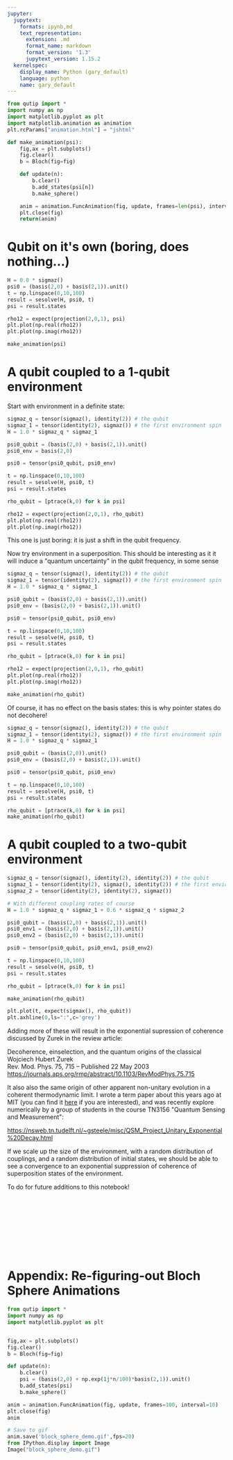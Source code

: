 ```yaml
---
jupyter:
  jupytext:
    formats: ipynb,md
    text_representation:
      extension: .md
      format_name: markdown
      format_version: '1.3'
      jupytext_version: 1.15.2
  kernelspec:
    display_name: Python (gary_default)
    language: python
    name: gary_default
---
```


```python
from qutip import *
import numpy as np
import matplotlib.pyplot as plt
import matplotlib.animation as animation
plt.rcParams["animation.html"] = "jshtml"
```

```python
def make_animation(psi):
    fig,ax = plt.subplots()
    fig.clear()
    b = Bloch(fig=fig)

    def update(n):
        b.clear()
        b.add_states(psi[n])
        b.make_sphere()

    anim = animation.FuncAnimation(fig, update, frames=len(psi), interval=10)
    plt.close(fig)
    return(anim)
```

# Qubit on it's own (boring, does nothing...)

```python
H = 0.0 * sigmaz() 
psi0 = (basis(2,0) + basis(2,1)).unit()
t = np.linspace(0,10,100)
result = sesolve(H, psi0, t)
psi = result.states
```

```python
rho12 = expect(projection(2,0,1), psi)
plt.plot(np.real(rho12))
plt.plot(np.imag(rho12))
```

```python
make_animation(psi)
```

# A qubit coupled to a 1-qubit environment


Start with environment in a definite state:

```python
sigmaz_q = tensor(sigmaz(), identity(2)) # the qubit
sigmaz_1 = tensor(identity(2), sigmaz()) # the first environment spin
H = 1.0 * sigmaz_q * sigmaz_1

psi0_qubit = (basis(2,0) + basis(2,1)).unit()
psi0_env = basis(2,0)

psi0 = tensor(psi0_qubit, psi0_env)

t = np.linspace(0,10,100)
result = sesolve(H, psi0, t)
psi = result.states

rho_qubit = [ptrace(k,0) for k in psi]

rho12 = expect(projection(2,0,1), rho_qubit)
plt.plot(np.real(rho12))
plt.plot(np.imag(rho12))
```

This one is just boring: it is just a shift in the qubit frequency. 


Now try environment in a superposition. This should be interesting as it it will induce a "quantum uncertainty" in the qubit frequency, in some sense

```python
sigmaz_q = tensor(sigmaz(), identity(2)) # the qubit
sigmaz_1 = tensor(identity(2), sigmaz()) # the first environment spin
H = 1.0 * sigmaz_q * sigmaz_1

psi0_qubit = (basis(2,0) + basis(2,1)).unit()
psi0_env = (basis(2,0) + basis(2,1)).unit()

psi0 = tensor(psi0_qubit, psi0_env)

t = np.linspace(0,10,100)
result = sesolve(H, psi0, t)
psi = result.states

rho_qubit = [ptrace(k,0) for k in psi]

rho12 = expect(projection(2,0,1), rho_qubit)
plt.plot(np.real(rho12))
plt.plot(np.imag(rho12))
```

```python
make_animation(rho_qubit)
```

Of course, it has no effect on the basis states: this is why pointer states do not decohere!

```python
sigmaz_q = tensor(sigmaz(), identity(2)) # the qubit
sigmaz_1 = tensor(identity(2), sigmaz()) # the first environment spin
H = 1.0 * sigmaz_q * sigmaz_1

psi0_qubit = (basis(2,0)).unit()
psi0_env = (basis(2,0) + basis(2,1)).unit()

psi0 = tensor(psi0_qubit, psi0_env)

t = np.linspace(0,10,100)
result = sesolve(H, psi0, t)
psi = result.states

rho_qubit = [ptrace(k,0) for k in psi]
make_animation(rho_qubit)
```

# A qubit coupled to a two-qubit environment

```python
sigmaz_q = tensor(sigmaz(), identity(2), identity(2)) # the qubit
sigmaz_1 = tensor(identity(2), sigmaz(), identity(2)) # the first environment spin
sigmaz_2 = tensor(identity(2), identity(2), sigmaz()) 

# With different coupling rates of course
H = 1.0 * sigmaz_q * sigmaz_1 + 0.6 * sigmaz_q * sigmaz_2

psi0_qubit = (basis(2,0) + basis(2,1)).unit()
psi0_env1 = (basis(2,0) + basis(2,1)).unit()
psi0_env2 = (basis(2,0) + basis(2,1)).unit()

psi0 = tensor(psi0_qubit, psi0_env1, psi0_env2)

t = np.linspace(0,10,100)
result = sesolve(H, psi0, t)
psi = result.states

rho_qubit = [ptrace(k,0) for k in psi]
```

```python
make_animation(rho_qubit)
```

```python
plt.plot(t, expect(sigmax(), rho_qubit))
plt.axhline(0,ls=":",c='grey')
```

Adding more of these will result in the exponential supression of coherence discussed by Zurek in the review article: 

Decoherence, einselection, and the quantum origins of the classical <br>
Wojciech Hubert Zurek <br>
Rev. Mod. Phys. 75, 715 – Published 22 May 2003 <br>
https://journals.aps.org/rmp/abstract/10.1103/RevModPhys.75.715

It also also the same origin of other apparent non-unitary evolution in a coherent thermodynamic limit. I wrote a term paper about this years ago at MIT (you can find it [here](https://zenodo.org/records/5732307) if you are interested), and was recently explore numerically by a group of students in the course TN3156 "Quantum Sensing and Measurement": 

https://nsweb.tn.tudelft.nl/~gsteele/misc/QSM_Project_Unitary_Exponential%20Decay.html

If we scale up the size of the environment, with a random distribution of couplings, and a random distribution of initial states, we should be able to see a convergence to an exponential suppression of coherence of superposition states of the environment. 

To do for future additions to this notebook!

```python

```

```python

```

```python

```

```python

```

```python

```

```python

```

```python

```

```python

```

```python

```

```python

```

# Appendix: Re-figuring-out Bloch Sphere Animations

```python
from qutip import *
import numpy as np
import matplotlib.pyplot as plt


fig,ax = plt.subplots()
fig.clear()
b = Bloch(fig=fig)

def update(n):
    b.clear()
    psi = (basis(2,0) + np.exp(1j*n/100)*basis(2,1)).unit()
    b.add_states(psi)
    b.make_sphere()

anim = animation.FuncAnimation(fig, update, frames=100, interval=10)
plt.close(fig)
anim
```

```python
# Save to gif
anim.save('block_sphere_demo.gif',fps=20)
from IPython.display import Image
Image("block_sphere_demo.gif")
```
